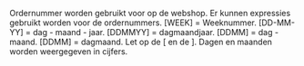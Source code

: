 Ordernummer worden gebruikt voor op de webshop. Er kunnen expressies gebruikt worden voor de ordernummers. [WEEK] = Weeknummer. [DD-MM-YY] = dag - maand - jaar. [DDMMYY] = dagmaandjaar. [DDMM] = dag - maand. [DDMM] = dagmaand. Let op de [ en de ]. Dagen en maanden worden weergegeven in cijfers.